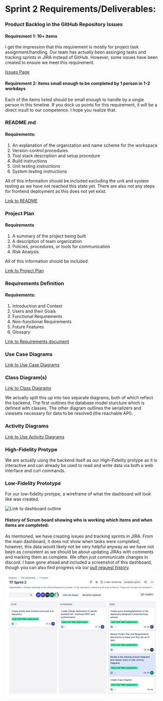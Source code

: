 # Sprint 2 Requirements/Deliverables: 

### Product Backlog in the GitHub Repository Issues

#### Requirement 1: 10+ items
I get the impression that this requirement is mostly for project task assignment/handling. Our team has actually been assinging tasks and tracking sprints in JIRA instead of GitHub. However, some issues have been created to ensure we meet this requirement. 

[Issues Page](https://github.com/sbeckstrand/cs-3450-disk-golf/issues)

#### Requirement 2: items small enough to be completed by 1 person in 1-2 workdays

Each of the items listed should be small enough to handle by a single person in this timeline. If you dock us points for this requirement, it will be a direct insult to our competence. I hope you realize that. 

### README.md

#### Requirements: 

1. An explanation of the organization and name scheme for the workspace
2. Version-control procedures
3. Tool stack description and setup procedure
4. Build instructions
5. Unit testing instructions
6. System testing instructions

All of this informaiton should be included excluding the unit and system testing as we have not reached this state yet. There are also not any steps for frontend deployment as this does not yet exist. 

[Link to README](README.md)

### Project Plan

#### Requirements

1. A summary of the project being built
2. A description of team organization
3. Policies, procedures, or tools for communication
4. Risk Analysis

All of this information should be included. 

[Link to Project Plan](/docs/Plan.md)

### Requirements Definition

#### Requirements: 

1. Introduction and Context
2. Users and their Goals
3. Functional Requirements
4. Non-functional Requirements
5. Future Features
6. Glossary

[Link to Requirements document](/docs/requirements/Requirements.md)

### Use Case Diagrams

[Link to Use Case Diagrams]((/docs/diagrams/use_case_diagrams))

### Class Diagram(s)

[Link to Class Diagrams](/docs/diagrams/class_diagrams)

We actually split this up into two separate diagrams, both of which reflect the backend. The first outlines the database model sturcture which is defined with classes. The other diagram outlines the serializers and viewsets necessary for data to be resolved (the reachable API). 

### Activity Diagrams

[Link to Use Activity Diagrams]((/docs/diagrams/activity_diagrams))

### High-Fidelity Protype

We are actually using the backend itself as our High-Fidelity protype as it is interactive and can already be used to read and write data via both a web interface and curl commands. 

### Low-Fidelity Prototype

For our low-fidelity protype, a wireframe of what the dashboard will look like was created. 

![Link to dashboard outline](/docs/screens/Dashboard.png)

#### History of Scrum board showing who is working which items and when items are completed: 

As mentioned, we have creating issues and tracking sprints in JIRA. From the main dashboard, it does not show when tasks were completed, however, this data would likely not be very helpful anyway as we have not been as consistent as we should be about updating JIRAs with comments and marking them as complete. We often just communicate changes in discord. I have gone ahead and included a screenshot of this dashboard, though you can also find progress via our [pull request history](https://github.com/sbeckstrand/cs-3450-disk-golf/pulls?q=is%3Apr+is%3Aclosed). 

![JIRA Dashboard](scrumboard.PNG)










